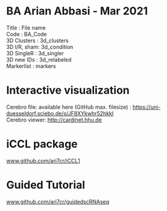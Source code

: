# BA Arian Abbasi - Mar 2021
Title       :   File name  
Code        :   BA_Code  
3D Clusters :   3d_clusters  
3D I/R, sham:   3d_condition  
3D SingleR  :   3d_singler  
3D new IDs  :   3d_relabeled  
Markerlist  :   markers 

# Interactive visualization  
Cerebro file: available here (GitHub max. filesize) : https://uni-duesseldorf.sciebo.de/s/JF8XYkwhr52hkkI  
Cerebro viewer: http://cardinet.hhu.de  

# iCCL package  
www.github.com/ari7cr/iCCL1  

# Guided Tutorial  
www.github.com/ari7cr/guidedscRNAseq  
